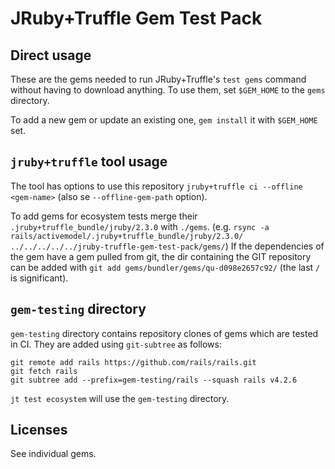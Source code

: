 # JRuby+Truffle Gem Test Pack

## Direct usage

These are the gems needed to run JRuby+Truffle's `test gems` command without
having to download anything. To use them, set `$GEM_HOME` to the `gems`
directory. 

To add a new gem or update an existing one, `gem install` it with `$GEM_HOME`
set.

## `jruby+truffle` tool usage

The tool has options to use this repository `jruby+truffle ci --offline
<gem-name>` (also se `--offline-gem-path` option).

To add gems for ecosystem tests merge their `.jruby+truffle_bundle/jruby/2.3.0`
with `./gems`. (e.g. `rsync -a rails/activemodel/.jruby+truffle_bundle/jruby/2.3.0/
../../../../../jruby-truffle-gem-test-pack/gems/`) If the dependencies of the
gem have a gem pulled from git, the dir containing the GIT repository can be
added with `git add gems/bundler/gems/qu-d098e2657c92/` (the last `/` is
significant).

## `gem-testing` directory

`gem-testing` directory contains repository clones of gems which are tested in
CI. They are added using `git-subtree` as follows:

    git remote add rails https://github.com/rails/rails.git
    git fetch rails
    git subtree add --prefix=gem-testing/rails --squash rails v4.2.6

`jt test ecosystem` will use the `gem-testing` directory.

## Licenses

See individual gems.
